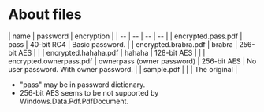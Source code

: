 # About files
| name | password | encryption |
| -- | -- | -- | -- |
| encrypted.pass.pdf | pass | 40-bit RC4 | Basic password. |
| encrypted.brabra.pdf | brabra | 256-bit AES | |
| encrypted.hahaha.pdf | hahaha | 128-bit AES | |
| encrypted.ownerpass.pdf | ownerpass (owner password) | 256-bit AES | No user password. With owner password. |
| sample.pdf | | | The original |

* "pass" may be in password dictionary.
* 256-bit AES seems to be not supported by Windows.Data.Pdf.PdfDocument.

